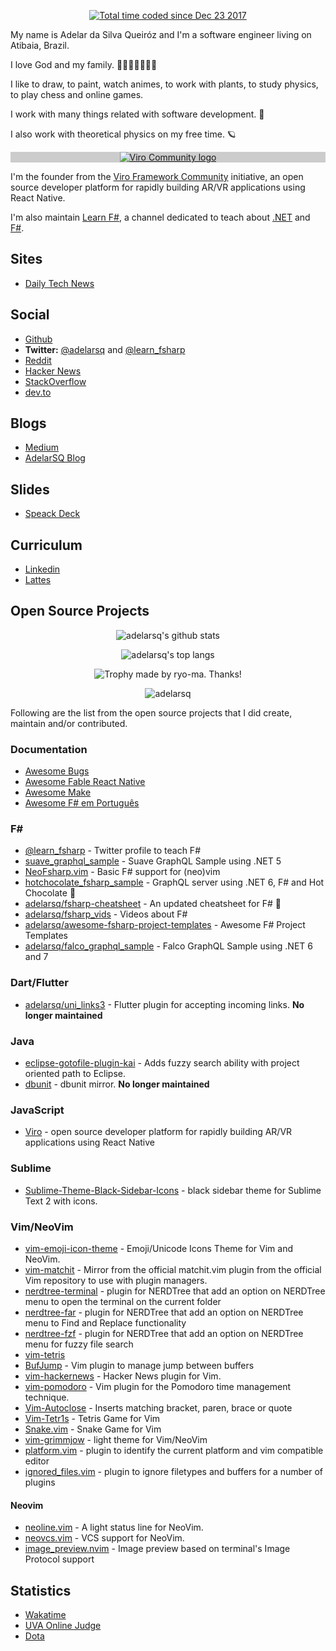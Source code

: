 <p align="center">
    <a href="https://wakatime.com/@f246bf72-3e4d-408c-a080-de85212a5158"><img src="https://wakatime.com/badge/user/f246bf72-3e4d-408c-a080-de85212a5158.svg" alt="Total time coded since Dec 23 2017" /></a>
</p>

My name is Adelar da Silva Queiróz and I'm a software engineer living on Atibaia, Brazil. 

I love God and my family. 👶🏻👨🤰🏻👦🏻

I like to draw, to paint, watch animes, to work with plants, to study physics, to play chess and online games.

I work with many things related with software development. 🧩

I also work with theoretical physics on my free time. 🪐

<p align="center" style="background-color: #CCCCCC;">
  <a href="https://virocommunity.github.io/">
    <img src="https://raw.githubusercontent.com/ViroCommunity/virocommunity.github.io/main/viro_community_logo.png" alt="Viro Community logo">
  </a>
</p>

I'm the founder from the [Viro Framework Community](https://github.com/ViroCommunity) initiative, an open source developer platform for rapidly building AR/VR applications using React Native.

I'm also maintain [Learn F#](https://twitter.com/learn_fsharp), a channel dedicated to teach about [.NET](https://dotnet.microsoft.com) and [F#](https://fsharp.org).

## Sites

- [Daily Tech News](https://daily-tech-news.github.io)

## Social

- [Github](https://github.com/adelarsq)
- **Twitter:** [@adelarsq](https://twitter.com/adelarsq) and [@learn_fsharp](https://twitter.com/learn_fsharp)
- [Reddit](https://www.reddit.com/user/adelarsq)
- [Hacker News](https://news.ycombinator.com/user?id=adelarsq)
- [StackOverflow](https://stackoverflow.com/users/442923/adelarsq)
- [dev.to](https://dev.to/adelarsq)

<!-- ## YouTube -->

<!-- - [Dois Minutos Tech](https://www.youtube.com/channel/UCbBWMfw-xk0rbm6_ibsNPjQ) -->

## Blogs

- [Medium](https://adelarsq.medium.com/)
- [AdelarSQ Blog](https://adelarsq.blogspot.com)

## Slides

- [Speack Deck](https://speakerdeck.com/adelarsq)

## Curriculum

- [Linkedin](https://www.linkedin.com/in/adelar-da-silva-queir%C3%B3z-158a9125)
- [Lattes](http://lattes.cnpq.br/3585801413183697)

## Open Source Projects

<p align="center">
    <img alt="adelarsq's github stats" src="https://github-readme-stats.vercel.app/api?username=adelarsq&theme=vue&show_icons=true"/>
</p>

<p align="center">
    <img alt="adelarsq's top langs" src="https://github-readme-stats.vercel.app/api/top-langs/?username=adelarsq&layout=compact&theme=vue"/>
</p>

<p align="center">
    <img align="center" src="https://github-profile-trophy.vercel.app/?username=adelarsq" alt="Trophy made by ryo-ma. Thanks!" />
</p>
    
<p align="center">    
    <img align="center" src="https://github-readme-streak-stats.herokuapp.com/?user=adelarsq&" alt="adelarsq" />
</p>

Following are the list from the open source projects that I did create, maintain and/or contributed.

### Documentation

- [Awesome Bugs](https://github.com/adelarsq/awesome-bugs)
- [Awesome Fable React Native](https://github.com/adelarsq/awesome-fable-react-native)
- [Awesome Make](https://github.com/adelarsq/awesome-make)
- [Awesome F# em Português](https://github.com/adelarsq/awesome-fsharp-pt)

### F#

- [@learn_fsharp](https://twitter.com/learn_fsharp) - Twitter profile to teach F#
- [suave_graphql_sample](https://github.com/adelarsq/suave_graphql_sample) - Suave GraphQL Sample using .NET 5
- [NeoFsharp.vim](https://github.com/adelarsq/neofsharp.vim) - Basic F# support for (neo)vim
- [hotchocolate_fsharp_sample](https://github.com/adelarsq/hotchocolate_fsharp_sample) - GraphQL server using .NET 6, F# and Hot Chocolate 🍫
- [adelarsq/fsharp-cheatsheet](https://github.com/adelarsq/fsharp-cheatsheet) - An updated cheatsheet for F# 🔷
- [adelarsq/fsharp_vids](https://github.com/adelarsq/fsharp_vids) - Videos about F#
- [adelarsq/awesome-fsharp-project-templates](https://github.com/adelarsq/awesome-fsharp-project-templates) - Awesome F# Project Templates
- [adelarsq/falco_graphql_sample](https://github.com/adelarsq/falco_graphql_sample) - Falco GraphQL Sample using .NET 6 and 7

### Dart/Flutter

- [adelarsq/uni_links3](https://github.com/adelarsq/uni_links3) - Flutter plugin for accepting incoming links. **No longer maintained**

### Java

- [eclipse-gotofile-plugin-kai](https://github.com/adelarsq/eclipse-gotofile-plugin-kai) - Adds fuzzy search ability with project oriented path to Eclipse.
- [dbunit](https://github.com/adelarsq/dbunit) - dbunit mirror. **No longer maintained**

### JavaScript

- [Viro](https://github.com/ViroCommunity) - open source developer platform for rapidly building AR/VR applications using React Native

### Sublime

- [Sublime-Theme-Black-Sidebar-Icons](https://github.com/adelarsq/Sublime-Theme-Black-Sidebar-Icons) - black sidebar theme for Sublime Text 2 with icons.

### Vim/NeoVim

- [vim-emoji-icon-theme](https://github.com/adelarsq/vim-emoji-icon-theme) - Emoji/Unicode Icons Theme for Vim and NeoVim.
- [vim-matchit](https://github.com/adelarsq/vim-matchit) - Mirror from the official matchit.vim plugin from the official Vim repository to use with plugin managers.
- [nerdtree-terminal](https://github.com/adelarsq/nerdtree-terminal) - plugin for NERDTree that add an option on NERDTree menu to open the terminal on the
    current folder
- [nerdtree-far](https://github.com/adelarsq/nerdtree-far) - plugin for NERDTree that add an option on NERDTree menu to Find and Replace functionality
- [nerdtree-fzf](https://github.com/adelarsq/nerdtree-fzf) - plugin for NERDTree that add an option on NERDTree menu for fuzzy file search
- [vim-tetris](https://github.com/adelarsq/vim-tetris)
- [BufJump](https://github.com/adelarsq/BufJump) - Vim plugin to manage jump between buffers
- [vim-hackernews](https://github.com/adelarsq/vim-hackernews) - Hacker News plugin for Vim.
- [vim-pomodoro](https://github.com/adelarsq/vim-pomodoro) - Vim plugin for the Pomodoro time management technique.
- [Vim-Autoclose](https://github.com/adelarsq/Vim-Autoclose) - Inserts matching bracket, paren, brace or quote 
- [Vim-Tetr1s](https://github.com/adelarsq/Vim-Tetr1s) - Tetris Game for Vim
- [Snake.vim](https://github.com/adelarsq/Snake.vim) - Snake Game for Vim
- [vim-grimmjow](https://github.com/adelarsq/vim-grimmjow) - light theme for Vim/NeoVim
- [platform.vim](https://github.com/adelarsq/platform.vim) - plugin to identify the current platform and vim compatible editor
- [ignored_files.vim](https://github.com/adelarsq/ignored_files.vim) - plugin to ignore filetypes and buffers for a number of plugins

#### Neovim

- [neoline.vim](https://github.com/adelarsq/neoline.vim) - A light status line for NeoVim.
- [neovcs.vim](https://github.com/adelarsq/neovcs.vim) - VCS support for NeoVim.
- [image_preview.nvim](https://github.com/adelarsq/image_preview.nvim) - Image preview based on terminal's Image Protocol support

## Statistics

- [Wakatime](https://wakatime.com/@f246bf72-3e4d-408c-a080-de85212a5158)
- [UVA Online Judge](https://onlinejudge.org/index.php?option=com_onlinejudge&Itemid=20&page=show_authorstats&userid=2235)
- [Dota](https://www.dotabuff.com/players/140814703)

